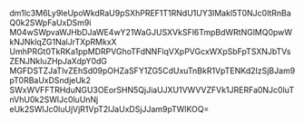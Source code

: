 dm1lc3M6Ly9leUpoWkdRaU9pSXhPREF1T1RNdU1UY3lMakl5T0NJc0ltRnBaQ0k2SWpFaUxDSm9i
M04wSWpvaWJHbDJaWE4wY21WaGJUSXVkSFl6TmpBdWRtNGlMQ0pwWkNJNklqZG1NalJrTXpRMkxX
UmhPRGt0TkRKa1ppMDRPVGhoTFdNNFlqVXpPVGcxWXpSbFpTSXNJbTVsZENJNkluZHpJaXdpY0dG
MGFDSTZJaTlvZEhSd09pOHZaSFY1ZG5CdUxuTnBkR1VpTENKd2IzSjBJam9pT0RBaUxDSndjeUk2
SWxWVFFTRHduNGU3OEorSHN5QjJiaUJXU1VWVVZFVk1JRERFa0NJc0luTnVhU0k2SWlJc0luUnNj
eUk2SWlJc0luUjVjR1VpT2lJaUxDSjJJam9pTWlKOQ=
